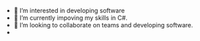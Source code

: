 
- 👀 I’m interested in developing software
- 🌱 I’m currently impoving my skills in C#.
- 💞️ I’m looking to collaborate on teams and developing software. 
- 

<!---
Mel-Johnson/Mel-Johnson is a ✨ special ✨ repository because its `README.md` (this file) appears on your GitHub profile.
You can click the Preview link to take a look at your changes.
--->
